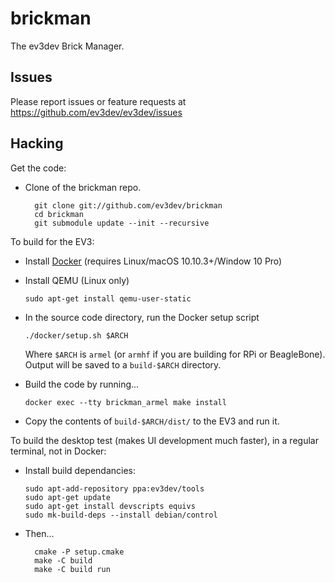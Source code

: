brickman
========

The ev3dev Brick Manager.

Issues
------

Please report issues or feature requests at https://github.com/ev3dev/ev3dev/issues

Hacking
-------

Get the code:

* Clone of the brickman repo.

        git clone git://github.com/ev3dev/brickman
        cd brickman
        git submodule update --init --recursive

To build for the EV3:

*   Install [Docker] (requires Linux/macOS 10.10.3+/Window 10 Pro)
*   Install QEMU (Linux only)

        sudo apt-get install qemu-user-static

*   In the source code directory, run the Docker setup script

        ./docker/setup.sh $ARCH

    Where `$ARCH` is `armel` (or `armhf` if you are building for RPi
    or BeagleBone).  Output will be saved to a `build-$ARCH` directory.

*   Build the code by running...

        docker exec --tty brickman_armel make install

*   Copy the contents of `build-$ARCH/dist/` to the EV3 and run it.

[Docker]: https://www.docker.com/

To build the desktop test (makes UI development much faster), in a regular terminal,
not in Docker:

*   Install build dependancies:

        sudo apt-add-repository ppa:ev3dev/tools
        sudo apt-get update
        sudo apt-get install devscripts equivs
        sudo mk-build-deps --install debian/control

* Then...

        cmake -P setup.cmake
        make -C build
        make -C build run
